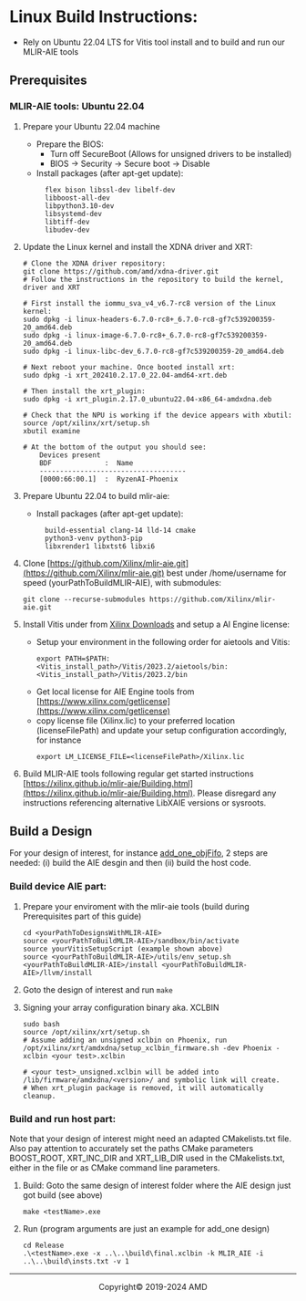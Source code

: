 # Linux Build Instructions: </h1>
- Rely on Ubuntu 22.04 LTS for Vitis tool install and to build and run our MLIR-AIE tools

## Prerequisites
### MLIR-AIE tools: Ubuntu 22.04

1. Prepare your Ubuntu 22.04 machine
    - Prepare the BIOS:
        * Turn off SecureBoot (Allows for unsigned drivers to be installed)
        * BIOS → Security → Secure boot → Disable
    - Install packages (after apt-get update):
      ``` 
        flex bison libssl-dev libelf-dev
        libboost-all-dev
        libpython3.10-dev
        libsystemd-dev 
        libtiff-dev 
        libudev-dev 
      ```

1. Update the Linux kernel and install the XDNA driver and XRT:
    ```
    # Clone the XDNA driver repository:
    git clone https://github.com/amd/xdna-driver.git
    # Follow the instructions in the repository to build the kernel, driver and XRT

    # First install the iommu_sva_v4_v6.7-rc8 version of the Linux kernel:
    sudo dpkg -i linux-headers-6.7.0-rc8+_6.7.0-rc8-gf7c539200359-20_amd64.deb
    sudo dpkg -i linux-image-6.7.0-rc8+_6.7.0-rc8-gf7c539200359-20_amd64.deb 
    sudo dpkg -i linux-libc-dev_6.7.0-rc8-gf7c539200359-20_amd64.deb

    # Next reboot your machine. Once booted install xrt:
    sudo dpkg -i xrt_202410.2.17.0_22.04-amd64-xrt.deb

    # Then install the xrt_plugin:
    sudo dpkg -i xrt_plugin.2.17.0_ubuntu22.04-x86_64-amdxdna.deb

    # Check that the NPU is working if the device appears with xbutil:
    source /opt/xilinx/xrt/setup.sh
    xbutil examine

    # At the bottom of the output you should see:
        Devices present
        BDF             :  Name             
        ------------------------------------
        [0000:66:00.1]  :  RyzenAI-Phoenix 
    ```

1. Prepare Ubuntu 22.04 to build mlir-aie:
    - Install packages (after apt-get update):
      ``` 
        build-essential clang-14 lld-14 cmake
        python3-venv python3-pip
        libxrender1 libxtst6 libxi6
      ```

1. Clone [https://github.com/Xilinx/mlir-aie.git](https://github.com/Xilinx/mlir-aie.git) best under /home/username for speed (yourPathToBuildMLIR-AIE), with submodules: 
   ```
   git clone --recurse-submodules https://github.com/Xilinx/mlir-aie.git
   ````

1. Install Vitis under from [Xilinx Downloads](https://www.xilinx.com/support/download/index.html/content/xilinx/en/downloadNav/vitis.html) and setup a AI Engine license:
    
    - Setup your environment in the following order for aietools and Vitis:
      ```
      export PATH=$PATH:<Vitis_install_path>/Vitis/2023.2/aietools/bin:<Vitis_install_path>/Vitis/2023.2/bin
      ```
    - Get local license for AIE Engine tools from [https://www.xilinx.com/getlicense](https://www.xilinx.com/getlicense) 
    - copy license file (Xilinx.lic) to your preferred location (licenseFilePath) and update your setup configuration accordingly, for instance
      ```
      export LM_LICENSE_FILE=<licenseFilePath>/Xilinx.lic
      ```

1. Build MLIR-AIE tools following regular get started instructions [https://xilinx.github.io/mlir-aie/Building.html](https://xilinx.github.io/mlir-aie/Building.html). Please disregard any instructions referencing alternative LibXAIE versions or sysroots.

## Build a Design

For your design of interest, for instance [add_one_objFifo](../reference_designs/ipu-xrt/add_one_objFifo/), 2 steps are needed: (i) build the AIE desgin and then (ii) build the host code.

### Build device AIE part:
1. Prepare your enviroment with the mlir-aie tools (build during Prerequisites part of this guide)

    ```
    cd <yourPathToDesignsWithMLIR-AIE>
    source <yourPathToBuildMLIR-AIE>/sandbox/bin/activate
    source yourVitisSetupScript (example shown above)
    source <yourPathToBuildMLIR-AIE>/utils/env_setup.sh <yourPathToBuildMLIR-AIE>/install <yourPathToBuildMLIR-AIE>/llvm/install
    ```
1. Goto the design of interest and run `make`

1. Signing your array configuration binary aka. XCLBIN
    ```
    sudo bash
    source /opt/xilinx/xrt/setup.sh
    # Assume adding an unsigned xclbin on Phoenix, run
    /opt/xilinx/xrt/amdxdna/setup_xclbin_firmware.sh -dev Phoenix -xclbin <your test>.xclbin

    # <your test>_unsigned.xclbin will be added into /lib/firmware/amdxdna/<version>/ and symbolic link will create.
    # When xrt_plugin package is removed, it will automatically cleanup.
    ```

### Build and run host part:

Note that your design of interest might need an adapted CMakelists.txt file. Also pay attention to accurately set the paths CMake parameters BOOST_ROOT, XRT_INC_DIR and XRT_LIB_DIR used in the CMakelists.txt, either in the file or as CMake command line parameters.

1. Build: Goto the same design of interest folder where the AIE design just got build (see above)
    ```
    make <testName>.exe
    ```
    
1. Run (program arguments are just an example for add_one design)
    ```
    cd Release
    .\<testName>.exe -x ..\..\build\final.xclbin -k MLIR_AIE -i ..\..\build\insts.txt -v 1
    ```

-----

<p align="center">Copyright&copy; 2019-2024 AMD</p>

